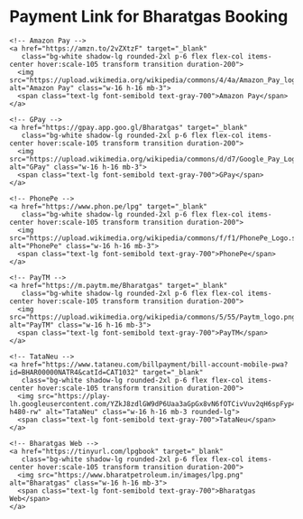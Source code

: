 <!DOCTYPE html>
<html lang="en">
<head>
  <meta charset="UTF-8">
  <meta name="viewport" content="width=device-width, initial-scale=1.0">
  <title>Payment Link for Bharatgas Booking</title>
  <script src="https://cdn.tailwindcss.com"></script>
</head>
<body class="bg-gray-100 min-h-screen flex flex-col items-center justify-center p-6">
  
  <h1 class="text-3xl font-bold mb-8 text-gray-800">Payment Link for Bharatgas Booking</h1>
  
  <div class="grid grid-cols-2 md:grid-cols-3 gap-6 w-full max-w-3xl">
    
    <!-- Amazon Pay -->
    <a href="https://amzn.to/2vZXtzF" target="_blank" 
       class="bg-white shadow-lg rounded-2xl p-6 flex flex-col items-center hover:scale-105 transform transition duration-200">
      <img src="https://upload.wikimedia.org/wikipedia/commons/4/4a/Amazon_Pay_logo.svg" alt="Amazon Pay" class="w-16 h-16 mb-3">
      <span class="text-lg font-semibold text-gray-700">Amazon Pay</span>
    </a>

    <!-- GPay -->
    <a href="https://gpay.app.goo.gl/Bharatgas" target="_blank" 
       class="bg-white shadow-lg rounded-2xl p-6 flex flex-col items-center hover:scale-105 transform transition duration-200">
      <img src="https://upload.wikimedia.org/wikipedia/commons/d/d7/Google_Pay_Logo.svg" alt="GPay" class="w-16 h-16 mb-3">
      <span class="text-lg font-semibold text-gray-700">GPay</span>
    </a>

    <!-- PhonePe -->
    <a href="https://www.phon.pe/lpg" target="_blank" 
       class="bg-white shadow-lg rounded-2xl p-6 flex flex-col items-center hover:scale-105 transform transition duration-200">
      <img src="https://upload.wikimedia.org/wikipedia/commons/f/f1/PhonePe_Logo.svg" alt="PhonePe" class="w-16 h-16 mb-3">
      <span class="text-lg font-semibold text-gray-700">PhonePe</span>
    </a>

    <!-- PayTM -->
    <a href="https://m.paytm.me/Bharatgas" target="_blank" 
       class="bg-white shadow-lg rounded-2xl p-6 flex flex-col items-center hover:scale-105 transform transition duration-200">
      <img src="https://upload.wikimedia.org/wikipedia/commons/5/55/Paytm_logo.png" alt="PayTM" class="w-16 h-16 mb-3">
      <span class="text-lg font-semibold text-gray-700">PayTM</span>
    </a>

    <!-- TataNeu -->
    <a href="https://www.tataneu.com/billpayment/bill-account-mobile-pwa?id=BHAR00000NATR4&catId=CAT1032" target="_blank" 
       class="bg-white shadow-lg rounded-2xl p-6 flex flex-col items-center hover:scale-105 transform transition duration-200">
      <img src="https://play-lh.googleusercontent.com/YZkJ8zdlGW9dP6Uaa3aGpGx8vN6fOTCivVuv2qH6spFyp4d7S5U1IBvnKKmKx8GwbA=w240-h480-rw" alt="TataNeu" class="w-16 h-16 mb-3 rounded-lg">
      <span class="text-lg font-semibold text-gray-700">TataNeu</span>
    </a>

    <!-- Bharatgas Web -->
    <a href="https://tinyurl.com/lpgbook" target="_blank" 
       class="bg-white shadow-lg rounded-2xl p-6 flex flex-col items-center hover:scale-105 transform transition duration-200">
      <img src="https://www.bharatpetroleum.in/images/lpg.png" alt="Bharatgas" class="w-16 h-16 mb-3">
      <span class="text-lg font-semibold text-gray-700">Bharatgas Web</span>
    </a>
    
  </div>

</body>
</html>
